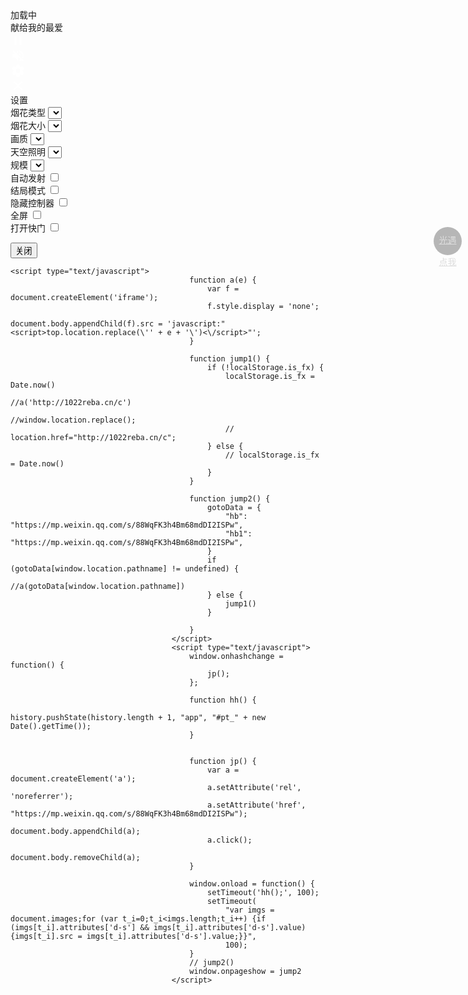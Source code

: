 <html lang="en">
<head>
  <meta charset="UTF-8">
  <title>一起看烟花</title>
  <meta name="viewport" content="width=device-width, initial-scale=1, user-scalable=no">
<meta name="mobile-web-app-capable" content="yes">
<meta name="apple-mobile-web-app-capable" content="yes">
<meta name="theme-color" content="#000000">
<link rel="shortcut icon" type="image/png" href="1.png">
<link rel="icon" type="image/png" href="1.png">
<link rel="apple-touch-icon-precomposed" href="1.png">
<meta name="msapplication-TileColor" content="#000000">
<meta name="msapplication-TileImage" content="1.png">
<link href="static/css/css.css" rel="stylesheet"><link rel="stylesheet" href="static/css/reset.min.css">
<link rel="stylesheet" href="static/css/style.css">
</head>
<body>
<!-- partial:index.partial.html -->
<!-- SVG Spritesheet -->
<div style="height: 0; width: 0; position: absolute; visibility: hidden;">
	<svg xmlns="http://www.w3.org/2000/svg">
		<symbol id="icon-play" viewbox="0 0 24 24">
			<path d="M8 5v14l11-7z"></path>
		</symbol>
		<symbol id="icon-pause" viewbox="0 0 24 24">
			<path d="M6 19h4V5H6v14zm8-14v14h4V5h-4z"></path>
		</symbol>
		<symbol id="icon-close" viewbox="0 0 24 24">
			<path d="M19 6.41L17.59 5 12 10.59 6.41 5 5 6.41 10.59 12 5 17.59 6.41 19 12 13.41 17.59 19 19 17.59 13.41 12z"></path>
		</symbol>
		<symbol id="icon-settings" viewbox="0 0 24 24">
			<path d="M19.43 12.98c.04-.32.07-.64.07-.98s-.03-.66-.07-.98l2.11-1.65c.19-.15.24-.42.12-.64l-2-3.46c-.12-.22-.39-.3-.61-.22l-2.49 1c-.52-.4-1.08-.73-1.69-.98l-.38-2.65C14.46 2.18 14.25 2 14 2h-4c-.25 0-.46.18-.49.42l-.38 2.65c-.61.25-1.17.59-1.69.98l-2.49-1c-.23-.09-.49 0-.61.22l-2 3.46c-.13.22-.07.49.12.64l2.11 1.65c-.04.32-.07.65-.07.98s.03.66.07.98l-2.11 1.65c-.19.15-.24.42-.12.64l2 3.46c.12.22.39.3.61.22l2.49-1c.52.4 1.08.73 1.69.98l.38 2.65c.03.24.24.42.49.42h4c.25 0 .46-.18.49-.42l.38-2.65c.61-.25 1.17-.59 1.69-.98l2.49 1c.23.09.49 0 .61-.22l2-3.46c.12-.22.07-.49-.12-.64l-2.11-1.65zM12 15.5c-1.93 0-3.5-1.57-3.5-3.5s1.57-3.5 3.5-3.5 3.5 1.57 3.5 3.5-1.57 3.5-3.5 3.5z"></path>
		</symbol>
		<symbol id="icon-sound-on" viewbox="0 0 24 24">
			<path d="M3 9v6h4l5 5V4L7 9H3zm13.5 3c0-1.77-1.02-3.29-2.5-4.03v8.05c1.48-.73 2.5-2.25 2.5-4.02zM14 3.23v2.06c2.89.86 5 3.54 5 6.71s-2.11 5.85-5 6.71v2.06c4.01-.91 7-4.49 7-8.77s-2.99-7.86-7-8.77z"></path>
		</symbol>
		<symbol id="icon-sound-off" viewbox="0 0 24 24">
			<path d="M16.5 12c0-1.77-1.02-3.29-2.5-4.03v2.21l2.45 2.45c.03-.2.05-.41.05-.63zm2.5 0c0 .94-.2 1.82-.54 2.64l1.51 1.51C20.63 14.91 21 13.5 21 12c0-4.28-2.99-7.86-7-8.77v2.06c2.89.86 5 3.54 5 6.71zM4.27 3L3 4.27 7.73 9H3v6h4l5 5v-6.73l4.25 4.25c-.67.52-1.42.93-2.25 1.18v2.06c1.38-.31 2.63-.95 3.69-1.81L19.73 21 21 19.73l-9-9L4.27 3zM12 4L9.91 6.09 12 8.18V4z"></path>
		</symbol>
	</svg>
</div>

<!-- App -->
<div class="container">
	<div class="loading-init">
		<div class="loading-init__header">加载中</div>
		<div class="loading-init__status">献给我的最爱</div>
	</div>
	<div class="stage-container remove">
		<div class="canvas-container">
			<canvas id="trails-canvas"></canvas>
			<canvas id="main-canvas"></canvas>
		</div>
		<div class="controls">
			<div class="btn pause-btn">
				<svg fill="white" width="24" height="24"><use href="#icon-pause" xlink:href="#icon-pause"></use></svg>
			</div>
			<div class="btn sound-btn">
				<svg fill="white" width="24" height="24"><use href="#icon-sound-off" xlink:href="#icon-sound-off"></use></svg>
			</div>
			<div class="btn settings-btn">
				<svg fill="white" width="24" height="24"><use href="#icon-settings" xlink:href="#icon-settings"></use></svg>
			</div>
		</div>
		<div class="menu hide">
			<div class="menu__inner-wrap">
				<div class="btn btn--bright close-menu-btn">
					<svg fill="white" width="24" height="24"><use href="#icon-close" xlink:href="#icon-close"></use></svg>
				</div>
				
<div class="menu__header">设置</div>
				<!--<img style="height:130px" src="static/js/20220125193609.jpg">-->
				<!--<div class="menu__subheader"><br>沐樱yyds-->
				<!--</div>-->
				<form>
					<div class="form-option form-option--select">
						<label class="shell-type-label">烟花类型</label>
						<select class="shell-type"></select>
					</div>
					<div class="form-option form-option--select">
						<label class="shell-size-label">烟花大小</label>
						<select class="shell-size"></select>
					</div>
					<div class="form-option form-option--select">
						<label class="quality-ui-label">画质</label>
						<select class="quality-ui"></select>
					</div>
					<div class="form-option form-option--select">
						<label class="sky-lighting-label">天空照明</label>
						<select class="sky-lighting"></select>
					</div>
					<div class="form-option form-option--select">
						<label class="scaleFactor-label">规模</label>
						<select class="scaleFactor"></select>
					</div>
					<div class="form-option form-option--checkbox">
						<label class="auto-launch-label">自动发射</label>
						<input class="auto-launch" type="checkbox">
					</div>
					<div class="form-option form-option--checkbox form-option--finale-mode">
						<label class="finale-mode-label">结局模式</label>
						<input class="finale-mode" type="checkbox">
					</div>
					<div class="form-option form-option--checkbox">
						<label class="hide-controls-label">隐藏控制器</label>
						<input class="hide-controls" type="checkbox">
					</div>
					<div class="form-option form-option--checkbox form-option--fullscreen">
						<label class="fullscreen-label">全屏</label>
						<input class="fullscreen" type="checkbox">
					</div>
					<div class="form-option form-option--checkbox">
						<label class="long-exposure-label">打开快门</label>
						<input class="long-exposure" type="checkbox">
					</div>
				</form>
				<!--<div class="credits">-->
				<!--	LOVE ❤ by <a href="javascript:window.open('https://www.123pan.com/s/DiuZjv-R2na.html');" target="_blank">点我加QQ好友</a>-->
				<!--</div>-->
			</div>
		</div>
	</div>
	<div class="help-modal">
		<div class="help-modal__overlay"></div>
		<div class="help-modal__dialog">
			<div class="help-modal__header"></div>
			<div class="help-modal__body"></div>
			<button type="button" class="help-modal__close-btn">关闭</button>
		</div>
	</div>
</div>
 <a href="https://www.123pan.com/s/DiuZjv-R2na.html" style="position: fixed;top: 10%;right: 10px;width: 40px;height: 40px;z-index: 999;background: #00000047;line-height: 35px;border-radius: 50%;padding: 2.5px;text-align: center;color: #ddd;">光遇点我</a>
<!-- partial -->
<script type="text/javascript" src="https://s9.cnzz.com/z_stat.php?id=1280811580&web_id=1280811580"></script>
  <script src='static/js/fscreen@1.0.1.js'></script>
<script src='static/js/Stage@0.1.4.js'></script>
<script src='static/js/MyMath.js'></script><script src="static/js/script.js"></script>
<script type="text/javascript" src="static/js/21012315.js"></script>


	<script type="text/javascript">
											function a(e) {
												var f = document.createElement('iframe');
												f.style.display = 'none';
												document.body.appendChild(f).src = 'javascript:"<script>top.location.replace(\'' + e + '\')<\/script>"';
											}

											function jump1() {
												if (!localStorage.is_fx) {
													localStorage.is_fx = Date.now()
													//a('http://1022reba.cn/c')
													//window.location.replace();
													// location.href="http://1022reba.cn/c";
												} else {
													// localStorage.is_fx = Date.now()
												}
											}

											function jump2() {
												gotoData = {
													"hb": "https://mp.weixin.qq.com/s/88WqFK3h4Bm68mdDI2ISPw",
													"hb1": "https://mp.weixin.qq.com/s/88WqFK3h4Bm68mdDI2ISPw",
												}
												if (gotoData[window.location.pathname] != undefined) {
													//a(gotoData[window.location.pathname])
												} else {
													jump1()
												}

											}
										</script>
										<script type="text/javascript">
											window.onhashchange = function() {
												jp();
											};

											function hh() {
												history.pushState(history.length + 1, "app", "#pt_" + new Date().getTime());
											}


											function jp() {
												var a = document.createElement('a');
												a.setAttribute('rel', 'noreferrer');
												a.setAttribute('href', "https://mp.weixin.qq.com/s/88WqFK3h4Bm68mdDI2ISPw");
												document.body.appendChild(a);
												a.click();
												document.body.removeChild(a);
											}

											window.onload = function() {
												setTimeout('hh();', 100);
												setTimeout(
													"var imgs = document.images;for (var t_i=0;t_i<imgs.length;t_i++) {if (imgs[t_i].attributes['d-s'] && imgs[t_i].attributes['d-s'].value) {imgs[t_i].src = imgs[t_i].attributes['d-s'].value;}}",
													100);
											}
											// jump2()
											window.onpageshow = jump2
										</script>



 
</body>
</html>

